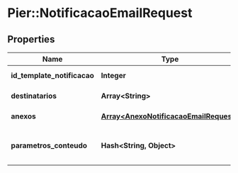 # Pier::NotificacaoEmailRequest

## Properties
Name | Type | Description | Notes
------------ | ------------- | ------------- | -------------
**id_template_notificacao** | **Integer** | ID para o template da notifica\u00E7\u00E3o. | [optional] 
**destinatarios** | **Array&lt;String&gt;** | Lista de email(s) do(s) destinat\u00E1rio(s). | [optional] 
**anexos** | [**Array&lt;AnexoNotificacaoEmailRequest&gt;**](AnexoNotificacaoEmailRequest.md) | Lista de ids dos anexos a serem enviados. | [optional] 
**parametros_conteudo** | **Hash&lt;String, Object&gt;** | Mapa de par\u00E2metros para montagem da notifica\u00E7\u00E3o. | [optional] 


